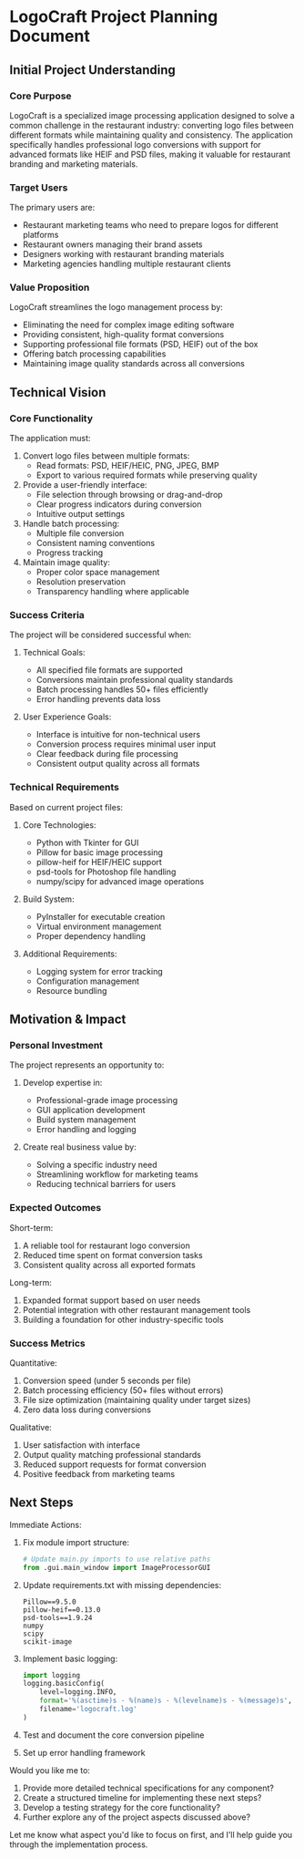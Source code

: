 # LogoCraft Project Planning Document

## Initial Project Understanding

### Core Purpose
LogoCraft is a specialized image processing application designed to solve a common challenge in the restaurant industry: converting logo files between different formats while maintaining quality and consistency. The application specifically handles professional logo conversions with support for advanced formats like HEIF and PSD files, making it valuable for restaurant branding and marketing materials.

### Target Users
The primary users are:
- Restaurant marketing teams who need to prepare logos for different platforms
- Restaurant owners managing their brand assets
- Designers working with restaurant branding materials
- Marketing agencies handling multiple restaurant clients

### Value Proposition
LogoCraft streamlines the logo management process by:
- Eliminating the need for complex image editing software
- Providing consistent, high-quality format conversions
- Supporting professional file formats (PSD, HEIF) out of the box
- Offering batch processing capabilities
- Maintaining image quality standards across all conversions

## Technical Vision

### Core Functionality
The application must:
1. Convert logo files between multiple formats:
   - Read formats: PSD, HEIF/HEIC, PNG, JPEG, BMP
   - Export to various required formats while preserving quality
2. Provide a user-friendly interface:
   - File selection through browsing or drag-and-drop
   - Clear progress indicators during conversion
   - Intuitive output settings
3. Handle batch processing:
   - Multiple file conversion
   - Consistent naming conventions
   - Progress tracking
4. Maintain image quality:
   - Proper color space management
   - Resolution preservation
   - Transparency handling where applicable

### Success Criteria
The project will be considered successful when:
1. Technical Goals:
   - All specified file formats are supported
   - Conversions maintain professional quality standards
   - Batch processing handles 50+ files efficiently
   - Error handling prevents data loss
   
2. User Experience Goals:
   - Interface is intuitive for non-technical users
   - Conversion process requires minimal user input
   - Clear feedback during file processing
   - Consistent output quality across all formats

### Technical Requirements
Based on current project files:
1. Core Technologies:
   - Python with Tkinter for GUI
   - Pillow for basic image processing
   - pillow-heif for HEIF/HEIC support
   - psd-tools for Photoshop file handling
   - numpy/scipy for advanced image operations

2. Build System:
   - PyInstaller for executable creation
   - Virtual environment management
   - Proper dependency handling

3. Additional Requirements:
   - Logging system for error tracking
   - Configuration management
   - Resource bundling

## Motivation & Impact

### Personal Investment
The project represents an opportunity to:
1. Develop expertise in:
   - Professional-grade image processing
   - GUI application development
   - Build system management
   - Error handling and logging

2. Create real business value by:
   - Solving a specific industry need
   - Streamlining workflow for marketing teams
   - Reducing technical barriers for users

### Expected Outcomes
Short-term:
1. A reliable tool for restaurant logo conversion
2. Reduced time spent on format conversion tasks
3. Consistent quality across all exported formats

Long-term:
1. Expanded format support based on user needs
2. Potential integration with other restaurant management tools
3. Building a foundation for other industry-specific tools

### Success Metrics
Quantitative:
1. Conversion speed (under 5 seconds per file)
2. Batch processing efficiency (50+ files without errors)
3. File size optimization (maintaining quality under target sizes)
4. Zero data loss during conversions

Qualitative:
1. User satisfaction with interface
2. Output quality matching professional standards
3. Reduced support requests for format conversion
4. Positive feedback from marketing teams

## Next Steps

Immediate Actions:
1. Fix module import structure:
   ```python
   # Update main.py imports to use relative paths
   from .gui.main_window import ImageProcessorGUI
   ```

2. Update requirements.txt with missing dependencies:
   ```text
   Pillow==9.5.0
   pillow-heif==0.13.0
   psd-tools==1.9.24
   numpy
   scipy
   scikit-image
   ```

3. Implement basic logging:
   ```python
   import logging
   logging.basicConfig(
       level=logging.INFO,
       format='%(asctime)s - %(name)s - %(levelname)s - %(message)s',
       filename='logocraft.log'
   )
   ```

4. Test and document the core conversion pipeline
5. Set up error handling framework

Would you like me to:
1. Provide more detailed technical specifications for any component?
2. Create a structured timeline for implementing these next steps?
3. Develop a testing strategy for the core functionality?
4. Further explore any of the project aspects discussed above?

Let me know what aspect you'd like to focus on first, and I'll help guide you through the implementation process.
